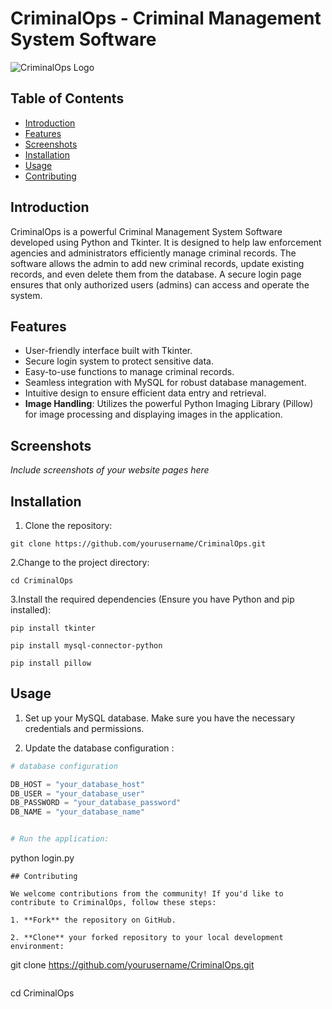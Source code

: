 # CriminalOps - Criminal Management System Software

![CriminalOps Logo](/path/to/logo.png)

## Table of Contents
- [Introduction](#introduction)
- [Features](#features)
- [Screenshots](#screenshots)
- [Installation](#installation)
- [Usage](#usage)
- [Contributing](#contributing)

## Introduction

CriminalOps is a powerful Criminal Management System Software developed using Python and Tkinter. It is designed to help law enforcement agencies and administrators efficiently manage criminal records. The software allows the admin to add new criminal records, update existing records, and even delete them from the database. A secure login page ensures that only authorized users (admins) can access and operate the system.

## Features

- User-friendly interface built with Tkinter.
- Secure login system to protect sensitive data.
- Easy-to-use functions to manage criminal records.
- Seamless integration with MySQL for robust database management.
- Intuitive design to ensure efficient data entry and retrieval.
- **Image Handling**: Utilizes the powerful Python Imaging Library (Pillow) for image processing and displaying images in the application.

## Screenshots

_Include screenshots of your website pages here_

## Installation

1. Clone the repository:

```
git clone https://github.com/yourusername/CriminalOps.git
```

2.Change to the project directory:

```
cd CriminalOps
```

3.Install the required dependencies (Ensure you have Python and pip installed):

```
pip install tkinter
```

```
pip install mysql-connector-python
```

```
pip install pillow
```

## Usage

1. Set up your MySQL database. Make sure you have the necessary credentials and permissions.

2. Update the database configuration :

```python
# database configuration

DB_HOST = "your_database_host"
DB_USER = "your_database_user"
DB_PASSWORD = "your_database_password"
DB_NAME = "your_database_name"


# Run the application:
```
python login.py
```
## Contributing

We welcome contributions from the community! If you'd like to contribute to CriminalOps, follow these steps:

1. **Fork** the repository on GitHub.

2. **Clone** your forked repository to your local development environment:

```
git clone https://github.com/yourusername/CriminalOps.git
```
```
cd CriminalOps
```


